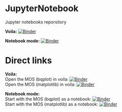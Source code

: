 # JupyterNotebook
Jupyter notebooks reporsitory

**Voila:**  [![Binder](https://mybinder.org/badge_logo.svg)](https://mybinder.org/v2/gh/ma0x4d41/JupyterNotebook/master?urlpath=voila%2Ftree)

**Notebook mode:** [![Binder](https://mybinder.org/badge_logo.svg)](https://mybinder.org/v2/gh/ma0x4d41/JupyterNotebook/master)


# Direct links
**Voila:**   
Open the MOS (bqplot) in voila: [![Binder](https://mybinder.org/badge_logo.svg)](https://mybinder.org/v2/gh/ma0x4d41/JupyterNotebook/master?urlpath=voila%2Frender%2Fscripts%2Fbasics.ipynb)  
Open the MOS (matplotlib) in voila: [![Binder](https://mybinder.org/badge_logo.svg)](https://mybinder.org/v2/gh/ma0x4d41/JupyterNotebook/master?urlpath=voila%2Frender%2Fscripts%2Fvoila_and_matplotlib.ipynb)  


**Notebook mode:**  
Start with the MOS (bqplot) as a notebook: [![Binder](https://mybinder.org/badge_logo.svg)](https://mybinder.org/v2/gh/ma0x4d41/JupyterNotebook/master?filepath=MOS.ipynb)  
Start with the MOS (matplotlib) as a notebook: [![Binder](https://mybinder.org/badge_logo.svg)](https://mybinder.org/v2/gh/ma0x4d41/JupyterNotebook/master?filepath=MOS_Matplotlib.ipynb)

